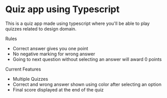 # Quiz app using Typescript

This is a quiz app made using typescript where you'll be able to play quizzes related to design domain.

Rules

- Correct answer gives you one point
- No negative marking for wrong answer
- Going to next question without selecting an answer will award 0 points

Current Features

- Multiple Quizzes
- Correct and wrong answer shown using color after selecting an option
- Final score displayed at the end of the quiz
